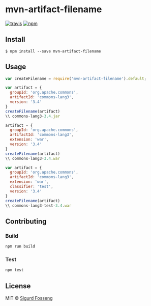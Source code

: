 # mvn-artifact-filename
[![travis][travis-image]][travis-url]
[![npm][npm-image]][npm-url]

[travis-image]: https://img.shields.io/travis/laat/mvn-dl.svg?style=flat
[travis-url]: https://travis-ci.org/laat/mvn-dl
[npm-image]: https://img.shields.io/npm/v/mvn-artifact-filename.svg?style=flat
[npm-url]: https://npmjs.org/package/mvn-artifact-filename

## Install

```
$ npm install --save mvn-artifact-filename
```

## Usage

```js
var createFilename = require('mvn-artifact-filename').default;

var artifact = {
  groupId: 'org.apache.commons',
  artifactId: 'commons-lang3',
  version: '3.4'
}
createFilename(artifact)
\\ commons-lang3-3.4.jar

artifact = {
  groupId: 'org.apache.commons',
  artifactId: 'commons-lang3',
  extension: 'war',
  version: '3.4'
}
createFilename(artifact)
\\ commons-lang3-3.4.war

var artifact = {
  groupId: 'org.apache.commons',
  artifactId: 'commons-lang3',
  extension: 'war',
  classifier: 'test',
  version: '3.4'
}
createFilename(artifact)
\\ commons-lang3-test-3.4.war
```

## Contributing

### Build

```js
npm run build
```

### Test

```js
npm test
```

## License

MIT © [Sigurd Fosseng](http://github.com/laat)

